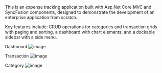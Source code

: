 This is an expense tracking application built with Asp.Net Core MVC and SyncFusion components, designed to demonstrate the development of an enterprise application from scratch.

Key features include: CRUD operations for categories and transaction grids with paging and sorting, a dashboard with chart elements, and a dockable sidebar with a side menu.

Dashboard
![image](https://github.com/yzj-jzy/Expense-Tracker/assets/80561240/5e4e6d50-0144-4969-b775-4cd8b5ca01aa)

Transaction
![image](https://github.com/yzj-jzy/Expense-Tracker/assets/80561240/adc98317-b931-4dee-b3de-8acdd891f5c8)

Category
![image](https://github.com/yzj-jzy/Expense-Tracker/assets/80561240/779e6607-888e-42f7-8c30-2d1a9de3db58)



